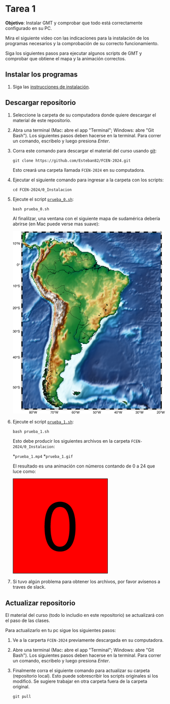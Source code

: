 # Tarea 1

**Objetivo**: Instalar GMT y comprobar que todo está correctamente configurado en su PC.

Mira el siguiente video con las indicaciones para la instalación de los programas necesarios
y la comprobación de su correcto funcionamiento.

Siga los siguientes pasos para ejecutar algunos scripts de GMT y comprobar
que obtiene el mapa y la animación correctos.


## Instalar los programas

1. Siga las [instrucciones de instalación](../Instalacion.MD).


## Descargar repositorio

1. Seleccione la carpeta de su computadora donde quiere descargar el material de este repositorio. 
2. Abra una terminal (Mac: abre el app "Terminal"; Windows: abre "Git Bash").
   Los siguientes pasos deben hacerse en la terminal.
   Para correr un comando, escribelo y luego presiona *Enter*.
3. Corra este comando para descargar el material del curso usando [git](https://en.wikipedia.org/wiki/Git):

   ```
   git clone https://github.com/Esteban82/FCEN-2024.git
   ```

   Esto creará una carpeta llamada `FCEN-2024` en su computadora.

4. Ejecutar el siguiente comando para ingresar a la carpeta con los scripts:

   ```
   cd FCEN-2024/0_Instalacion
   ```

5. Ejecute el script [`prueba_0.sh`](prueba_0.sh):

   ```
   bash prueba_0.sh
   ```

   Al finalilzar, una ventana con el siguiente mapa de sudamérica debería abrirse (en Mac puede verse mas suave):

   ![`FCEN-2024/0_Instalacion/salida/prueba_0.png`](salida/prueba_0.png)

6. Ejecute el script [`prueba_1.sh`](prueba_1.sh):

   ```
   bash prueba_1.sh
   ```

   Esto debe producir los siguientes archivos en la carpeta `FCEN-2024/0_Instalacion`:
   
   *`prueba_1.mp4`
   *`prueba_1.gif`

   El resultado es una animación con números contando de 0 a 24 que luce como:

   ![`FCEN-2024/0_Instalacion/salida/prueba_1.mp4`](salida/prueba_1.gif)

7. Si tuvo algún problema para obtener los archivos, por favor avisenos a traves de slack.

## Actualizar repositorio

El material del curso (todo lo includio en este repositorio) se actualizará con el paso de las clases. 

Para actualizarlo en tu pc sigue los siguientes pasos:


1. Ve a la carperta `FCEN-2024` previamente descargada en su computadora.

2. Abre una terminal (Mac: abre el app "Terminal"; Windows: abre "Git Bash").
   Los siguientes pasos deben hacerse en la terminal.
   Para correr un comando, escribelo y luego presiona *Enter*.

3. Finalmente corra el siguiente comando para actualizar su carpeta (repositorio local). Esto puede sobrescribir los scripts originales si los modificó. Se sugiere trabajar en otra carpeta fuera de la carpeta original.

   ```
   git pull
   
   ```
